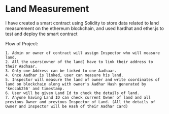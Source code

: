 # Land Measurement 

I have created a smart contract using Solidity to store data related to land measurement on the ethereum blockchain, and used hardhat 
and ether.js to test and deploy the smart contract

Flow of Project:

```shell
1. Admin or owner of contract will assign Inspector who will measure land.
2. All the users(owner of the land) have to link their address to their Aadhaar.
3. Only one Address can be linked to one Aadhaar.
4. Once Aadhar is linked, user can measure his land.
5. Inspector will measure the land of owner and write coordinates of land on blockchain along with owner's Aadhar Hash generated by 'keccak256' and timestamp.
6. User will be given Land Id to check the details of land.
7. Anyone having Land ID can check current Owner of land and all previous Owner and previous Inspector of Land. (All the details of Owner and Inspector will be Hash of their Aadhar Card)
```

